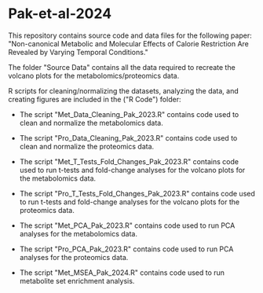 # Pak-et-al-2024
This repository contains source code and data files for the following paper: "Non-canonical Metabolic and Molecular Effects of Calorie Restriction Are Revealed by Varying Temporal Conditions." 

The folder "Source Data" contains all the data required to recreate the volcano plots for the metabolomics/proteomics data. 

R scripts for cleaning/normalizing the datasets, analyzing the data, and creating figures are included in the ("R Code") folder:

- The script "Met_Data_Cleaning_Pak_2023.R" contains code used to clean and normalize the metabolomics data. 

- The script "Pro_Data_Cleaning_Pak_2023.R" contains code used to clean and normalize the proteomics data. 

- The script "Met_T_Tests_Fold_Changes_Pak_2023.R" contains code used to run t-tests and fold-change analyses for the volcano plots for the metabolomics    data. 

- The script "Pro_T_Tests_Fold_Changes_Pak_2023.R" contains code used to run t-tests and fold-change analyses for the volcano plots for the proteomics data. 

- The script "Met_PCA_Pak_2023.R" contains code used to run PCA analyses for the metabolomics data. 

- The script "Pro_PCA_Pak_2023.R" contains code used to run PCA analyses for the proteomics data. 

- The script "Met_MSEA_Pak_2024.R" contains code used to run metabolite set enrichment analysis. 

